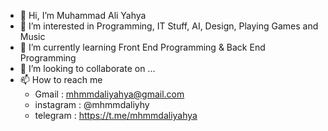 - 👋 Hi, I’m Muhammad Ali Yahya
- 👀 I’m interested in Programming, IT Stuff, AI, Design, Playing Games and Music
- 🌱 I’m currently learning Front End Programming & Back End Programming
- 💞️ I’m looking to collaborate on ...
- 📫 How to reach me 
  - Gmail : mhmmdaliyahya@gmail.com
  - instagram : @mhmmdaliyhy
  - telegram : https://t.me/mhmmdaliyahya

<!---
Muhammad Ali Yahya is a ✨ special ✨ repository because its `README.md` (this file) appears on your GitHub profile.
You can click the Preview link to take a look at your changes.
--->

